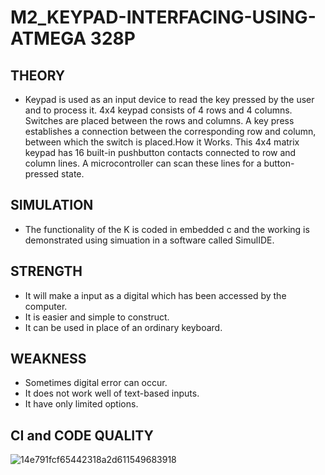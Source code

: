 
# M2_KEYPAD-INTERFACING-USING-ATMEGA 328P
## THEORY
  * Keypad is used as an input device to read the key pressed by the user and to process it. 4x4 keypad consists of 4 rows and 4 columns. Switches are placed between the rows and columns. A key press establishes a connection between the corresponding row and column, between which the switch is placed.How it Works. This 4x4 matrix keypad has 16 built-in pushbutton contacts connected to row and column lines. A microcontroller can scan these lines for a button-pressed state.
## SIMULATION
  * The functionality of the K is coded in embedded c and the working is demonstrated using simuation in a software called SimulIDE.
## STRENGTH
   * It will make a input as a digital which has been accessed by the computer.
   * It is easier and simple to construct.
   * It can be used in place of an ordinary keyboard.
## WEAKNESS
   * Sometimes digital error can occur.
   * It does not work well of text-based inputs.
   * It have only limited options.
## CI and CODE QUALITY
![14e791fcf65442318a2d611549683918](https://user-images.githubusercontent.com/101448351/164996742-b6f09841-0325-4b42-b5a3-2d3a81c984f8.svg)

